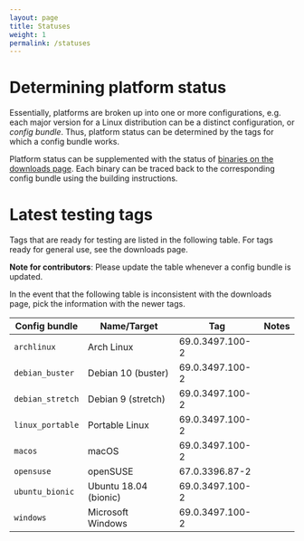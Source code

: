 ```yaml
---
layout: page
title: Statuses
weight: 1
permalink: /statuses
---
```


# Determining platform status

Essentially, platforms are broken up into one or more configurations, e.g. each major version for a Linux distribution can be a distinct configuration, or *config bundle*. Thus, platform status can be determined by the tags for which a config bundle works.

Platform status can be supplemented with the status of [binaries on the downloads page](https://ungoogled-software.github.io/ungoogled-chromium-binaries/). Each binary can be traced back to the corresponding config bundle using the building instructions.

# Latest testing tags

Tags that are ready for testing are listed in the following table. For tags ready for general use, see the downloads page.

**Note for contributors**: Please update the table whenever a config bundle is updated.

In the event that the following table is inconsistent with the downloads page, pick the information with the newer tags.

**Config bundle** | **Name/Target** | **Tag** | **Notes**
----------------- | --------------- | ------- | ---------
`archlinux` | Arch Linux | 69.0.3497.100-2
`debian_buster` | Debian 10 (buster) | 69.0.3497.100-2
`debian_stretch` | Debian 9 (stretch) | 69.0.3497.100-2
`linux_portable` | Portable Linux | 69.0.3497.100-2
`macos` | macOS | 69.0.3497.100-2
`opensuse` | openSUSE | 67.0.3396.87-2
`ubuntu_bionic` | Ubuntu 18.04 (bionic) | 69.0.3497.100-2
`windows` | Microsoft Windows | 69.0.3497.100-2

